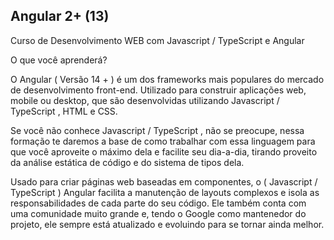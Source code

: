 ## Angular 2+ (13)

Curso de Desenvolvimento WEB com Javascript / TypeScript e Angular

O que você aprenderá?

O Angular ( Versão 14 + ) é um dos frameworks mais populares do mercado de desenvolvimento front-end. Utilizado para construir aplicações web, mobile ou desktop, que são desenvolvidas utilizando Javascript / TypeScript , HTML e CSS.

Se você não conhece Javascript / TypeScript , não se preocupe, nessa formação te daremos a base de como trabalhar com essa linguagem para que você aproveite o máximo dela e facilite seu dia-a-dia, tirando proveito da análise estática de código e do sistema de tipos dela.

Usado para criar páginas web baseadas em componentes, o ( Javascript / TypeScript ) Angular facilita a manutenção de layouts complexos e isola as responsabilidades de cada parte do seu código. Ele também conta com uma comunidade muito grande e, tendo o Google como mantenedor do projeto, ele sempre está atualizado e evoluindo para se tornar ainda melhor.
